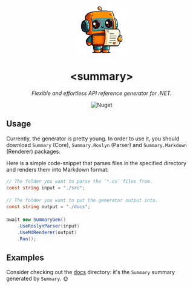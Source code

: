 <div align="center">
    <img src="./res/icon-512.png" alt="Logo" width="128" height="128"></img>
</div>

<h1 align="center">&lt;summary&gt;</h1>

<p align="center">
    <i>Flexible and effortless API reference generator for .NET.</i>
</p>

<p align="center">
    <img alt="Nuget" src="https://img.shields.io/nuget/v/Summary">
</p>

## Usage

Currently, the generator is pretty young. In order to use it, you should download `Summary` (Core), `Summary.Roslyn` (Parser) and `Summary.Markdown` (Renderer) packages.

Here is a simple code-snippet that parses files in the specified directory and renders them into Markdown format:
```cs
// The folder you want to parse the `*.cs` files from.
const string input = "./src";

// The folder you want to put the generator output into.
const string output = "./docs";

await new SummaryGen()
    .UseRoslynParser(input)
    .UseMdRenderer(output)
    .Run();
```

## Examples

Consider checking out the [docs](./docs) directory: it's the `Summary` summary generated by `Summary`. :sun_with_face:
